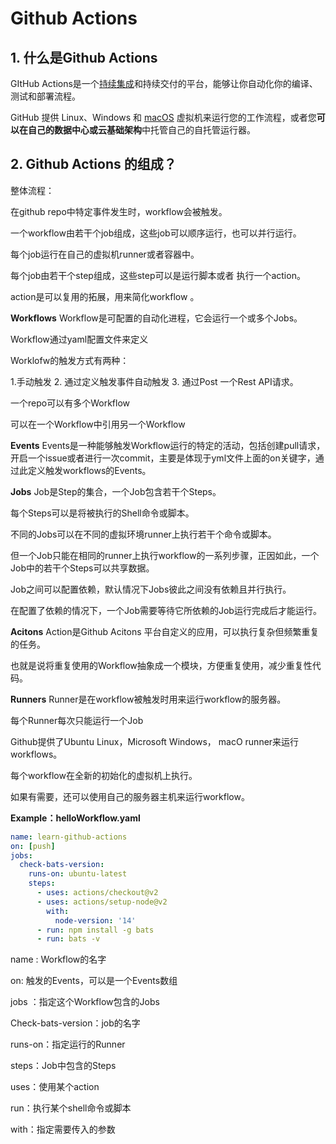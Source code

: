 # Github Actions

## 1. 什么是Github Actions

GItHub Actions是一个[持续集成](https://so.csdn.net/so/search?q=持续集成&spm=1001.2101.3001.7020)和持续交付的平台，能够让你自动化你的编译、测试和部署流程。

GitHub 提供 Linux、Windows 和 [macOS](https://so.csdn.net/so/search?q=macOS&spm=1001.2101.3001.7020) 虚拟机来运行您的工作流程，或者您**可以在自己的数据中心或云基础架构**中托管自己的自托管运行器。

## 2. Github Actions 的组成？

整体流程：

在github repo中特定事件发生时，workflow会被触发。

一个workflow由若干个job组成，这些job可以顺序运行，也可以并行运行。

每个job运行在自己的虚拟机runner或者容器中。

每个job由若干个step组成，这些step可以是运行脚本或者 执行一个action。

action是可以复用的拓展，用来简化workflow 。



**Workflows**
Workflow是可配置的自动化进程，它会运行一个或多个Jobs。

Workflow通过yaml配置文件来定义

Worklofw的触发方式有两种：

1.手动触发 2. 通过定义触发事件自动触发 3. 通过Post 一个Rest API请求。

一个repo可以有多个Workflow

可以在一个Workflow中引用另一个Workflow

**Events**
Events是一种能够触发Workflow运行的特定的活动，包括创建pull请求，开启一个issue或者进行一次commit，主要是体现于yml文件上面的on关键字，通过此定义触发workflows的Events。

**Jobs**
Job是Step的集合，一个Job包含若干个Steps。

每个Steps可以是将被执行的Shell命令或脚本。

不同的Jobs可以在不同的虚拟环境runner上执行若干个命令或脚本。

但一个Job只能在相同的runner上执行workflow的一系列步骤，正因如此，一个Job中的若干个Steps可以共享数据。

Job之间可以配置依赖，默认情况下Jobs彼此之间没有依赖且并行执行。

在配置了依赖的情况下，一个Job需要等待它所依赖的Job运行完成后才能运行。

**Acitons**
Action是Github Acitons 平台自定义的应用，可以执行复杂但频繁重复的任务。

也就是说将重复使用的Workflow抽象成一个模块，方便重复使用，减少重复性代码。

**Runners**
Runner是在workflow被触发时用来运行workflow的服务器。

每个Runner每次只能运行一个Job

Github提供了Ubuntu Linux，Microsoft Windows， macO runner来运行workflows。

每个workflow在全新的初始化的虚拟机上执行。

如果有需要，还可以使用自己的服务器主机来运行workflow。



**Example：helloWorkflow.yaml**

```yaml
name: learn-github-actions
on: [push]
jobs:
  check-bats-version:
    runs-on: ubuntu-latest
    steps:
      - uses: actions/checkout@v2
      - uses: actions/setup-node@v2
        with:
          node-version: '14'
      - run: npm install -g bats
      - run: bats -v

```

name : Workflow的名字

on: 触发的Events，可以是一个Events数组

jobs ：指定这个Workflow包含的Jobs

Check-bats-version：job的名字

runs-on：指定运行的Runner

steps：Job中包含的Steps

uses：使用某个action

run：执行某个shell命令或脚本

with：指定需要传入的参数